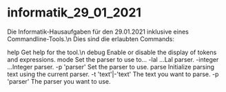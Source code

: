 # informatik_29_01_2021
Die Informatik-Hausaufgaben für den 29.01.2021 inklusive eines Commandline-Tools.\n
Dies sind die erlaubten Commands:

help						Get help for the tool.\n
debug						Enable or disable the display of tokens and expressions.
mode						Set the parser to use to...
	-lal					...Lal parser.
	-integer				...Integer parser.
	-p 'parser'				Set the parser to use.
parse						Initialize parsing text using the current parser.
	-t 'text'|-'text'		The text you want to parse.
	-p 'parser'				The parser you want to use.
